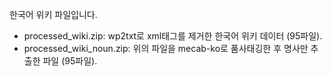 한국어 위키 파일입니다. 
* processed_wiki.zip: wp2txt로 xml태그를 제거한 한국어 위키 데이터 (95파일).
* processed_wiki_noun.zip: 위의 파일을 mecab-ko로 품사태깅한 후 명사만 추출한 파일 (95파일).
